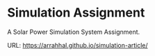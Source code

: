 # Simulation Assignment

A Solar Power Simulation System Assignment.

URL: https://arrahhal.github.io/simulation-article/
